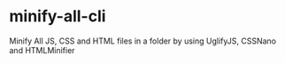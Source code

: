 # minify-all-cli
Minify All JS, CSS and HTML files in a folder by using UglifyJS, CSSNano and HTMLMinifier
